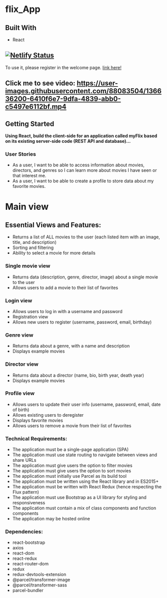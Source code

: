 # **flix_App**

## Built With
- React
 
 ## [![Netlify Status](https://api.netlify.com/api/v1/badges/7c0b7549-5ca2-4957-a79f-d6df5e165406/deploy-status)](https://app.netlify.com/sites/myflixmovieapp/deploys)
 
 To use it, please register in the welcome page. <a href="https://myflixmovieapp.netlify.app/">link here!</a>


## Click me to see video:  https://user-images.githubusercontent.com/88083504/136636200-6410f6e7-9dfa-4839-abb0-c5497e6112bf.mp4


## Getting Started
**Using React, build the client-side for an application called myFlix based on its existing server-side code (REST API and database)...**


### User Stories
- As a user, I want to be able to access information about movies, directors, and genres so I can learn more about movies I have seen or that interest me.
- As a user, I want to be able to create a profile to store data about my favorite movies.



# Main view
## Essential Views and Features:
- Returns a list of ALL movies to the user (each listed item with an image, title, and description)
- Sorting and filtering
- Ability to select a movie for more details

### Single movie view
- Returns data (description, genre, director, image) about a single movie to the user
- Allows users to add a movie to their list of favorites

### Login view
- Allows users to log in with a username and password
- Registration view
- Allows new users to register (username, password, email, birthday)

### Genre view
- Returns data about a genre, with a name and description
- Displays example movies

### Director view
- Returns data about a director (name, bio, birth year, death year)
- Displays example movies

### Profile view
- Allows users to update their user info (username, password, email, date of birth)
- Allows existing users to deregister
- Displays favorite movies
- Allows users to remove a movie from their list of favorites


### Technical Requirements:
- The application must be a single-page application (SPA)
- The application must use state routing to navigate between views and share URLs
- The application must give users the option to filter movies
- The application must give users the option to sort movies
- The application must initially use Parcel as its build tool
- The application must be written using the React library and in ES2015+
- The application must be written with React Redux (hence respecting the Flux pattern)
- The application must use Bootstrap as a UI library for styling and responsiveness
- The application must contain a mix of class components and function components
- The application may be hosted online

### Dependencies:
- react-bootstrap
- axios
- react-dom
- react-redux
- react-router-dom
- redux
- redux-devtools-extension
- @parcel/transformer-image
- @parcel/transformer-sass
- parcel-bundler




   




 
